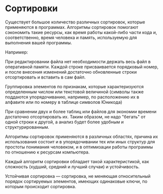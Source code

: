 # Сортировки

Существует большое количество различных сортировок, которые применяются в программах. Алгоритмы сортировок помогают сэкономить такие ресурсы, как время работы какой-либо части кода и, соответственно, время человека и память, используемую для выполнения вашей программы.

Например:

При редактировании файла нет необходимости держать весь файл в оперативной памяти. Каждой строке присваивается порядковый номер, и после внесения изменений достаточно обновленные строки отсортировать и вставить в сам файл.

Группировка элементов по признакам, которые характеризуются определенным числом или текстовой величиной (символы также поддаются упорядочиванию, например, по расположению их в алфавите или по номеру в таблице символов Юникода)

При сравнении двух и более таблиц или файлов для экономии времени достаточно отсортировать их. Таким образом, не надо "бегать" от одной строки к другой, а анализ будет более удобным и структурированным.

Алгоритмы сортировок применяются в различных областях, причина их использования состоит и в упорядочивании тех или иных структур для простоты понимания человеком, и в оптимизации работы программы по отношению к ресурсам компьютера.

Каждый алгоритм сортировки обладает такой характеристикой, как сложность (худший, средний и лучший случаи) и устойчивость.

Устойчивая сортировка — сортировка, не меняющая относительный порядок сортируемых элементов, имеющих одинаковые ключи, по которым происходит сортировка.
